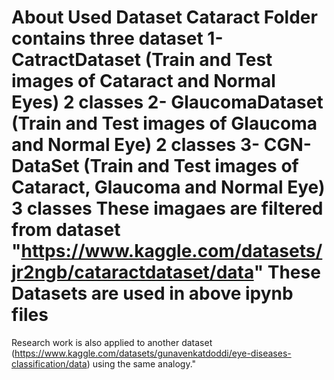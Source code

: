 About Used Dataset
Cataract Folder contains three dataset 
1- CatractDataset  (Train and Test images of Cataract and Normal Eyes) 2 classes
2- GlaucomaDataset (Train and Test images of Glaucoma and Normal Eye) 2 classes
3- CGN-DataSet (Train and Test images of Cataract, Glaucoma and Normal Eye) 3 classes
These imagaes are filtered from dataset "https://www.kaggle.com/datasets/jr2ngb/cataractdataset/data"
These Datasets are used in above ipynb files
=============
Research work is also applied to another dataset (https://www.kaggle.com/datasets/gunavenkatdoddi/eye-diseases-classification/data) using the same analogy."
